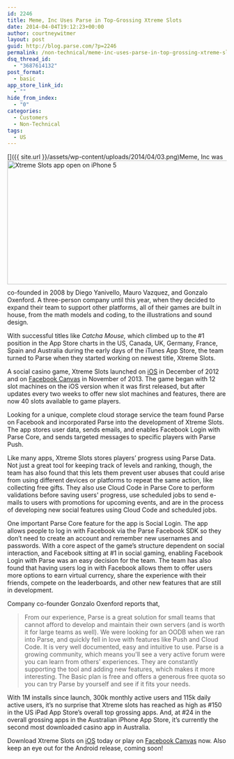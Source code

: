 ```yaml
---
id: 2246
title: Meme, Inc Uses Parse in Top-Grossing Xtreme Slots
date: 2014-04-04T19:12:23+00:00
author: courtneywitmer
layout: post
guid: http://blog.parse.com/?p=2246
permalink: /non-technical/meme-inc-uses-parse-in-top-grossing-xtreme-slots/
dsq_thread_id:
  - "3687614132"
post_format:
  - basic
app_store_link_id:
  - ""
hide_from_index:
  - "0"
categories:
  - Customers
  - Non-Technical
tags:
  - US
---
```

[<img style="border: 0pt none; float: right; padding-left: 10px; padding-bottom: 10px;" src="{{ site.url }}/assets/wp-content/uploads/2014/04/03.png" alt="Xtreme Slots app open on iPhone 5" width="540" height="284" />]({{ site.url }}/assets/wp-content/uploads/2014/04/03.png)Meme, Inc was co-founded in 2008 by Diego Yanivello, Mauro Vazquez, and Gonzalo Oxenford. A three-person company until this year, when they decided to expand their team to support other platforms, all of their games are built in house, from the math models and coding, to the illustrations and sound design.

With successful titles like _Catcha Mouse,_ which climbed up to the #1 position in the App Store charts in the US, Canada, UK, Germany, France, Spain and Australia during the early days of the iTunes App Store, the team turned to Parse when they started working on newest title, Xtreme Slots.

A social casino game, Xtreme Slots launched on <a href="https://www.facebook.com/appcenter/xtremeslots" target="_blank">iOS</a> in December of 2012 and on <a href="https://www.facebook.com/appcenter/xtremeslots" target="_blank">Facebook Canvas</a> in November of 2013. The game began with 12 slot machines on the iOS version when it was first released, but after updates every two weeks to offer new slot machines and features, there are now 40 slots available to game players.

Looking for a unique, complete cloud storage service the team found Parse on Facebook and incorporated Parse into the development of Xtreme Slots. The app stores user data, sends emails, and enables Facebook Login with Parse Core, and sends targeted messages to specific players with Parse Push.

Like many apps, Xtreme Slots stores players’ progress using Parse Data. Not just a great tool for keeping track of levels and ranking, though, the team has also found that this lets them prevent user abuses that could arise from using different devices or platforms to repeat the same action, like collecting free gifts. They also use Cloud Code in Parse Core to perform validations before saving users' progress, use scheduled jobs to send e-mails to users with promotions for upcoming events, and are in the process of developing new social features using Cloud Code and scheduled jobs.

One important Parse Core feature for the app is Social Login. The app allows people to log in with Facebook via the Parse Facebook SDK so they don’t need to create an account and remember new usernames and passwords. With a core aspect of the game’s structure dependent on social interaction, and Facebook sitting at #1 in social gaming, enabling Facebook Login with Parse was an easy decision for the team. The team has also found that having users log in with Facebook allows them to offer users more options to earn virtual currency, share the experience with their friends, compete on the leaderboards, and other new features that are still in development.

Company co-founder Gonzalo Oxenford reports that,

> From our experience, Parse is a great solution for small teams that cannot afford to develop and maintain their own servers (and is worth it for large teams as well). We were looking for an OODB when we ran into Parse, and quickly fell in love with features like Push and Cloud Code. It is very well documented, easy and intuitive to use. Parse is a growing community, which means you'll see a very active forum were you can learn from others' experiences. They are constantly supporting the tool and adding new features, which makes it more interesting. The Basic plan is free and offers a generous free quota so you can try Parse by yourself and see if it fits your needs.

With 1M installs since launch, 300k monthly active users and 115k daily active users, it’s no surprise that Xtreme slots has reached as high as #150 in the US iPad App Store’s overall top grossing apps. And, at #24 in the overall grossing apps in the Australian iPhone App Store, it’s currently the second most downloaded casino app in Australia.

Download Xtreme Slots on <a href="https://itunes.apple.com/us/app/xtreme-slots-free-casino-slot/id553573601?mt=8" target="_blank">iOS</a> today or play on <a href="https://www.facebook.com/appcenter/xtremeslots" target="_blank">Facebook Canvas</a> now. Also keep an eye out for the Android release, coming soon!